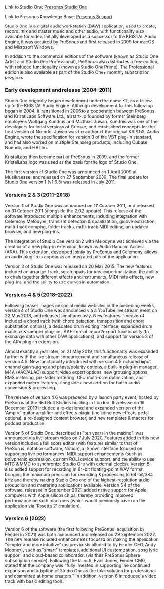 Link to Studio One: [Presonus Studio One](https://www.presonus.com/en-US/studio-one.html)

Link to Presonus Knowledge Base: [Presonus Support](https://support.presonus.com/hc/en-us)

Studio One is a digital audio workstation (DAW) application, used to create, record, mix and master music and other
audio, with functionality also available for video. Initially developed as a successor to the KRISTAL Audio Engine,
it was acquired by PreSonus and first released in 2009 for macOS and Microsoft Windows.

In addition to the commercial editions of the software (known as Studio One Artist and Studio One Professional),
PreSonus also distributes a free edition, with reduced functionality (known as Studio One Prime). The Professional
edition is also available as part of the Studio One+ monthly subscription program.

### Early development and release (2004–2011)

Studio One originally began development under the name K2, as a follow-up to the KRISTAL Audio Engine. Although
development for this follow-up began in 2004, it transitioned in 2006 to a cooperation between PreSonus and
KristalLabs Software Ltd., a start-up founded by former Steinberg employees Wolfgang Kundrus and Matthias Juwan.
Kundrus was one of the developers for initial versions of Cubase, and established concepts for the first version of
Nuendo. Juwan was the author of the original KRISTAL Audio Engine, wrote the specification for version 3 of the VST
plug-in standard, and had also worked on multiple Steinberg products, including Cubase, Nuendo, and HALion.

KristalLabs then became part of PreSonus in 2009, and the former KristalLabs logo was used as the basis for the logo
of Studio One.

The first version of Studio One was announced on 1 April 2009 at Musikmesse, and released on 27 September 2009. The
final update for Studio One version 1 (v1.6.5) was released in July 2011.

### Versions 2 & 3 (2011–2018)

Version 2 of Studio One was announced on 17 October 2011, and released on 31 October 2011 (alongside the 2.0.2
update). This release of the software introduced multiple enhancements, including integration with Celemony
Melodyne, transient detection & quantization, groove extraction, multi-track comping, folder tracks, multi-track MIDI
editing, an updated browser, and new plug-ins.

The integration of Studio One version 2 with Melodyne was achieved via the creation of a new plug-in extension, known as
Audio Random Access (ARA). This extension, developed jointly by PreSonus and Celemony, allows an audio plug-in to appear
as an integrated part of the application.

Version 3 of Studio One was released on 20 May 2015. The new features included an arranger track, scratchpads for
idea experimentation, the ability to chain together different effects and instruments, MIDI note effects, new plug-ins,
and the ability to use curves in automation.

### Versions 4 & 5 (2018–2022)

Following teaser images on social media websites in the preceding weeks, version 4 of Studio One was announced via a
YouTube live stream event on 22 May 2018, and released simultaneously. New features in version 4 included a chord
track (with chord detection, transposition and chord substitution options), a dedicated drum editing interface,
expanded drum machine & sampler plug-ins, AAF-format import/export functionality (to exchange data with other DAW
applications), and support for version 2 of the ARA plug-in extension.

Almost exactly a year later, on 21 May 2019, this functionality was expanded further with the live stream announcement
and simultaneous release of version 4.5. New functionality introduced with version 4.5 included input channel gain
staging and phase/polarity options, a built-in plug-in manager, M4A (AAC/ALAC) support, video export options, new
grouping options, RMS metering, pre-fader metering, CPU multi-core optimization, and expanded macro features, alongside
a new add-on for batch audio conversion & processing.

The release of version 4.6 was preceded by a launch party event, hosted by PreSonus at the Red Bull Studios building in
London. Its release on 10 December 2019 included a re-designed and expanded version of the 'Ampire' guitar amplifier
and effects plugin (including new effects pedal options), a re-designed content browser, and new templates & macros for
podcast production.

Version 5 of Studio One, described as "ten years in the making", was announced via live-stream video on 7 July 2020.
Features added in this new version included a full score editor (with features similar to that of PreSonus'
notation software, Notion), a 'Show’ interface focused on supporting live performances, MIDI support enhancements
(such as polyphonic expression, custom ROLI device support, and the ability to use MTC & MMC to synchronize Studio
One with external clocks). Version 5 also added support for recording in 64-bit floating-point WAV format, bringing
the maximum precision for recording & processing to 64-bit/384 kHz and thereby making Studio One one of the
highest-resolution audio production and mastering applications available. Version 5.4 of the software,
released in September 2021, added native support for Apple computers with Apple silicon chips, thereby providing
improved performance on such machines (which would previously have run the application via 'Rosetta 2' emulation).

### Version 6 (2022)

Version 6 of the software (the first following PreSonus' acquisition by Fender in 2021) was both announced and
released on 29 September 2022. The new release included enhancements focused on making the application
"simpler and more intuitive" (as previously alluded to by Fender CEO, Andy Mooney), such as "smart" templates,
additional UI customization, song lyric support, and cloud-based collaboration (via their PreSonus Sphere
subscription service). Following the launch, Evan Jones, Fender CMO, stated that the company was "fully
invested in supporting the continued expansion and adoption of Studio One as the total solution for professional
and committed at-home creators." In addition, version 6 introduced a video track with basic editing tools.
